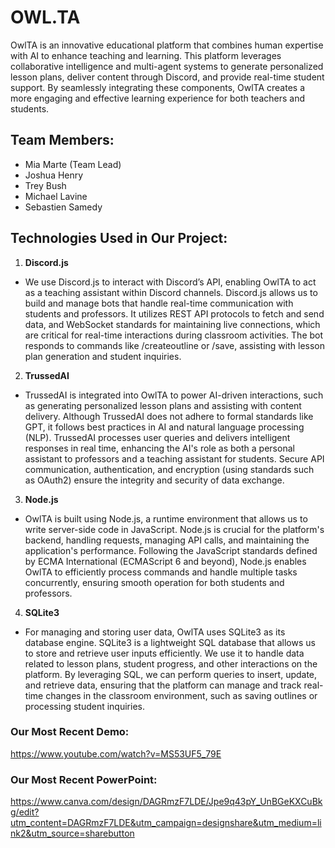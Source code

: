 # **OWL.TA**
OwlTA is an innovative educational platform that combines human expertise with AI to enhance teaching and learning. This platform leverages collaborative intelligence and multi-agent systems to generate personalized lesson plans, deliver content through Discord, and provide real-time student support. By seamlessly integrating these components, OwlTA creates a more engaging and effective learning experience for both teachers and students.

## **Team Members:**
 - Mia Marte (Team Lead)
 - Joshua Henry
 - Trey Bush
 - Michael Lavine
 - Sebastien Samedy
   
## **Technologies Used in Our Project:**
1.  **Discord.js**
  -  We use Discord.js to interact with Discord’s API, enabling OwlTA to act as a teaching assistant within Discord channels. Discord.js allows us to build and manage bots that handle real-time communication with students and professors. It utilizes REST API protocols to fetch and send data, and WebSocket standards for maintaining live connections, which are critical for real-time interactions during classroom activities. The bot responds to commands like /createoutline or /save, assisting with lesson plan generation and student inquiries.

2. **TrussedAI**
 - TrussedAI is integrated into OwlTA to power AI-driven interactions, such as generating personalized lesson plans and assisting with content delivery. Although TrussedAI does not adhere to formal standards like GPT, it follows best practices in AI and natural language processing (NLP). TrussedAI processes user queries and delivers intelligent responses in real time, enhancing the AI's role as both a personal assistant to professors and a teaching assistant for students. Secure API communication, authentication, and encryption (using standards such as OAuth2) ensure the integrity and security of data exchange.

3. **Node.js**
 - OwlTA is built using Node.js, a runtime environment that allows us to write server-side code in JavaScript. Node.js is crucial for the platform's backend, handling requests, managing API calls, and maintaining the application's performance. Following the JavaScript standards defined by ECMA International (ECMAScript 6 and beyond), Node.js enables OwlTA to efficiently process commands and handle multiple tasks concurrently, ensuring smooth operation for both students and professors.

4. **SQLite3**
 - For managing and storing user data, OwlTA uses SQLite3 as its database engine. SQLite3 is a lightweight SQL database that allows us to store and retrieve user inputs efficiently. We use it to handle data related to lesson plans, student progress, and other interactions on the platform. By leveraging SQL, we can perform queries to insert, update, and retrieve data, ensuring that the platform can manage and track real-time changes in the classroom environment, such as saving outlines or processing student inquiries.

### **Our Most Recent Demo:**
https://www.youtube.com/watch?v=MS53UF5_79E

### **Our Most Recent PowerPoint:**
https://www.canva.com/design/DAGRmzF7LDE/Jpe9q43pY_UnBGeKXCuBkg/edit?utm_content=DAGRmzF7LDE&utm_campaign=designshare&utm_medium=link2&utm_source=sharebutton
